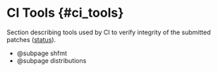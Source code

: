 # CI Tools {#ci_tools}

Section describing tools used by CI to verify integrity of the submitted
patches ([status](https://github.com/spdk/spdk-ci/actions)).

- @subpage shfmt
- @subpage distributions
